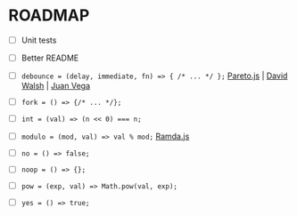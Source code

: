 # ROADMAP

- [ ] Unit tests

- [ ] Better README

- [ ] `debounce = (delay, immediate, fn) => { /* ... */ };` [Pareto.js](https://github.com/concretesolutions/pareto.js/#debounce) | [David Walsh](https://davidwalsh.name/javascript-debounce-function) | [Juan Vega](https://www.freecodecamp.org/news/debounce-explained-how-to-make-your-javascript-wait-for-your-user-to-finish-typing-2/)

- [ ] `fork = () => {/* ... */};`

- [ ] `int = (val) => (n << 0) === n;`

- [ ] `modulo = (mod, val) => val % mod;` [Ramda.js](https://ramdajs.com/docs/#modulo)

- [ ] `no = () => false;`

- [ ] `noop = () => {};`

- [ ] `pow = (exp, val) => Math.pow(val, exp);`

- [ ] `yes = () => true;`
